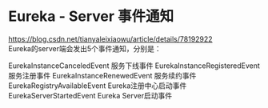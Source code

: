 # Eureka - Server 事件通知  
https://blog.csdn.net/tianyaleixiaowu/article/details/78192922  
Eureka的server端会发出5个事件通知，分别是：

EurekaInstanceCanceledEvent 服务下线事件
EurekaInstanceRegisteredEvent 服务注册事件
EurekaInstanceRenewedEvent 服务续约事件
EurekaRegistryAvailableEvent Eureka注册中心启动事件
EurekaServerStartedEvent Eureka Server启动事件